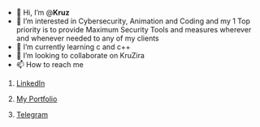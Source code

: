 - 👋 Hi, I’m @**Kruz**
- 👀 I’m interested in Cybersecurity, Animation and Coding and my 1 Top priority is to provide Maximum Security Tools and measures wherever and whenever needed to any of my clients 
- 🌱 I’m currently learning c and c++
- 💞️ I’m looking to collaborate on KruZira
- 📫 How to reach me

1.  [LinkedIn](https://www.linkedin.com/in/odili-kruz-259733202)

2.  [My Portfolio](https://odiliblessing.ga)

2.  [Telegram](https://t.me/wishfox)

<!--
KruZira/KruZira is a ✨ special ✨ repository because its `README.md` (this file) appears on your GitHub profile.
You can click the Preview link to take a look at your changes.
--->

